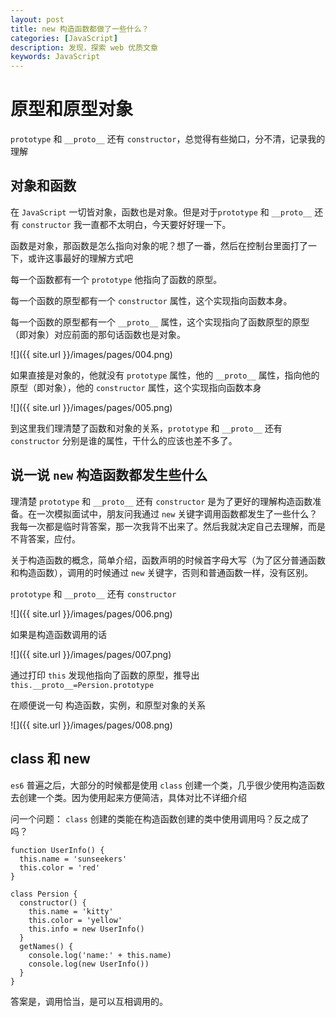 ```yaml
---
layout: post
title: new 构造函数都做了一些什么？
categories: [JavaScript]
description: 发现，探索 web 优质文章
keywords: JavaScript
---
```


# 原型和原型对象

`prototype` 和 `__proto__` 还有 `constructor`，总觉得有些拗口，分不清，记录我的理解

## 对象和函数

在 `JavaScript` 一切皆对象，函数也是对象。但是对于`prototype` 和 `__proto__` 还有 `constructor` 我一直都不太明白，今天要好好理一下。

函数是对象，那函数是怎么指向对象的呢？想了一番，然后在控制台里面打了一下，或许这事最好的理解方式吧

每一个函数都有一个 `prototype` 他指向了函数的原型。

每一个函数的原型都有一个 `constructor` 属性，这个实现指向函数本身。

每一个函数的原型都有一个 `__proto__` 属性，这个实现指向了函数原型的原型（即对象）对应前面的那句话函数也是对象。

![]({{ site.url }}/images/pages/004.png)

如果直接是对象的，他就没有 `prototype` 属性，他的 `__proto__` 属性，指向他的原型（即对象），他的 `constructor` 属性，这个实现指向函数本身

![]({{ site.url }}/images/pages/005.png)

到这里我们理清楚了函数和对象的关系，`prototype` 和 `__proto__` 还有 `constructor` 分别是谁的属性，干什么的应该也差不多了。

## 说一说 `new` 构造函数都发生些什么

理清楚 `prototype` 和 `__proto__` 还有 `constructor` 是为了更好的理解构造函数准备。在一次模拟面试中，朋友问我通过 `new` 关键字调用函数都发生了一些什么？
我每一次都是临时背答案，那一次我背不出来了。然后我就决定自己去理解，而是不背答案，应付。

关于构造函数的概念，简单介绍，函数声明的时候首字母大写（为了区分普通函数和构造函数），调用的时候通过 `new` 关键字，否则和普通函数一样，没有区别。

`prototype` 和 `__proto__` 还有 `constructor`

![]({{ site.url }}/images/pages/006.png)

如果是构造函数调用的话

![]({{ site.url }}/images/pages/007.png)

通过打印 `this` 发现他指向了函数的原型，推导出 `this.__proto__=Persion.prototype`

在顺便说一句 构造函数，实例，和原型对象的关系

![]({{ site.url }}/images/pages/008.png)

## class 和 new

`es6` 普遍之后，大部分的时候都是使用 `class` 创建一个类，几乎很少使用构造函数去创建一个类。因为使用起来方便简洁，具体对比不详细介绍

问一个问题： `class` 创建的类能在构造函数创建的类中使用调用吗？反之成了吗？

```
function UserInfo() {
  this.name = 'sunseekers'
  this.color = 'red'
}

class Persion {
  constructor() {
    this.name = 'kitty'
    this.color = 'yellow'
    this.info = new UserInfo()
  }
  getNames() {
    console.log('name:' + this.name)
    console.log(new UserInfo())
  }
}
```

答案是，调用恰当，是可以互相调用的。
